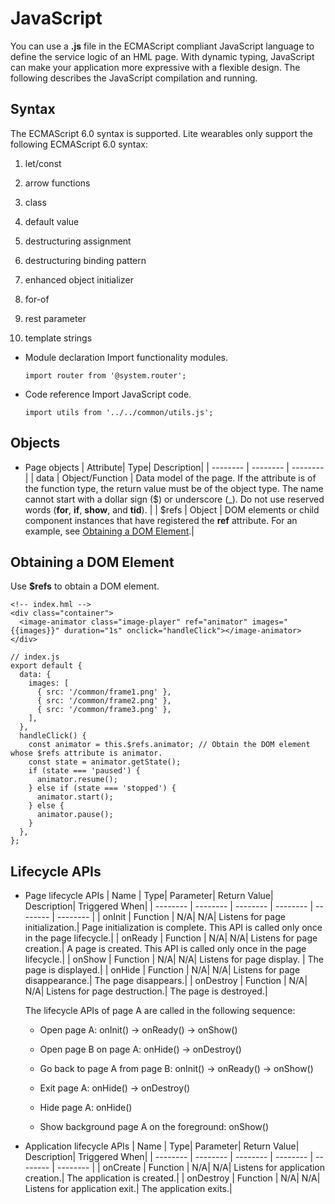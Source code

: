 # JavaScript


You can use a **.js** file in the ECMAScript compliant JavaScript language to define the service logic of an HML page. With dynamic typing, JavaScript can make your application more expressive with a flexible design. The following describes the JavaScript compilation and running.


## Syntax

The ECMAScript 6.0 syntax is supported. Lite wearables only support the following ECMAScript 6.0 syntax:

1. let/const

2. arrow functions

3. class

4. default value

5. destructuring assignment

6. destructuring binding pattern

7. enhanced object initializer

8. for-of

9. rest parameter

10. template strings

- Module declaration
  Import functionality modules.

  
  ```
  import router from '@system.router';
  ```

- Code reference
  Import JavaScript code.

  
  ```
  import utils from '../../common/utils.js';
  ```


## Objects

- Page objects
    | Attribute| Type| Description|
  | -------- | -------- | -------- |
  | data | Object/Function | Data model of the page. If the attribute is of the function type, the return value must be of the object type. The name cannot start with a dollar sign ($) or underscore (_). Do not use reserved words (**for**, **if**, **show**, and **tid**). |
  | $refs | Object | DOM elements or child component instances that have registered the **ref** attribute. For an example, see [Obtaining a DOM Element](#obtaining-a-dom-element).|


## Obtaining a DOM Element

Use **$refs** to obtain a DOM element.

```
<!-- index.hml -->
<div class="container">
  <image-animator class="image-player" ref="animator" images="{{images}}" duration="1s" onclick="handleClick"></image-animator>
</div>
```


```
// index.js
export default {
  data: {
    images: [
      { src: '/common/frame1.png' },
      { src: '/common/frame2.png' },
      { src: '/common/frame3.png' },
    ],
  },
  handleClick() {
    const animator = this.$refs.animator; // Obtain the DOM element whose $refs attribute is animator.
    const state = animator.getState();
    if (state === 'paused') {
      animator.resume();
    } else if (state === 'stopped') {
      animator.start();
    } else {
      animator.pause();
    }
  },
};
```


## Lifecycle APIs

- Page lifecycle APIs
    | Name | Type| Parameter| Return Value| Description| Triggered When|
  | -------- | -------- | -------- | -------- | -------- | -------- |
  | onInit | Function | N/A| N/A| Listens for page initialization.| Page initialization is complete. This API is called only once in the page lifecycle.|
  | onReady | Function | N/A| N/A| Listens for page creation.| A page is created. This API is called only once in the page lifecycle.|
  | onShow | Function | N/A| N/A| Listens for page display. | The page is displayed.|
  | onHide | Function | N/A| N/A| Listens for page disappearance.| The page disappears.|
  | onDestroy | Function | N/A| N/A| Listens for page destruction.| The page is destroyed.|
  
    The lifecycle APIs of page A are called in the following sequence:
  - Open page A: onInit() -> onReady() -> onShow()
  
  - Open page B on page A: onHide() -> onDestroy()
  
  - Go back to page A from page B: onInit() -> onReady() -> onShow()
  
  - Exit page A: onHide() -> onDestroy()
  
  - Hide page A: onHide()
  
  - Show background page A on the foreground: onShow()

- Application lifecycle APIs
    | Name | Type| Parameter| Return Value| Description| Triggered When|
  | -------- | -------- | -------- | -------- | -------- | -------- |
  | onCreate | Function | N/A| N/A| Listens for application creation.| The application is created.|
  | onDestroy | Function | N/A| N/A| Listens for application exit.| The application exits.|
